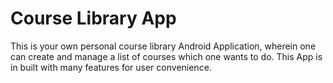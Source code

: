 # Course Library App
This is your own personal course library Android Application, wherein one can create and manage a list of courses which one wants to do. This App is in built with many features for user convenience. 
